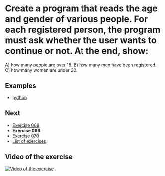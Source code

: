# Create a program that reads the age and gender of various people. For each registered person, the program must ask whether the user wants to continue or not. At the end, show:
A) how many people are over 18.
B) how many men have been registered.
C) how many women are under 20.

## Examples

- [python](python)

## Next

- [Exercise 068](../068)
- **Exercise 069**
- [Exercise 070](../070)
- [List of exercises](../)

## Video of the exercise

[![Video of the exercise](https://img.youtube.com/vi/4Ca6iRJo3M0/maxresdefault.jpg)](https://youtu.be/4Ca6iRJo3M0)
